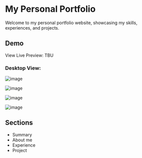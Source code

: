 # My Personal Portfolio
Welcome to my personal portfolio website, showcasing my skills, experiences, and projects.

## Demo
View Live Preview: TBU

### Desktop View:
![image](https://github.com/user-attachments/assets/24a7d728-9bac-4d3c-8cf2-793eefe56e5c)

![image](https://github.com/user-attachments/assets/ffec11c4-0328-498f-b1ee-16b57d08d0b4)

![image](https://github.com/user-attachments/assets/d65d0a12-2ae6-4d05-a84f-5151ef752aa2)

![image](https://github.com/user-attachments/assets/f39fbec4-a6ad-4ab6-9c01-1bcb362d9028)

## Sections
- Summary
- About me
- Experience
- Project
